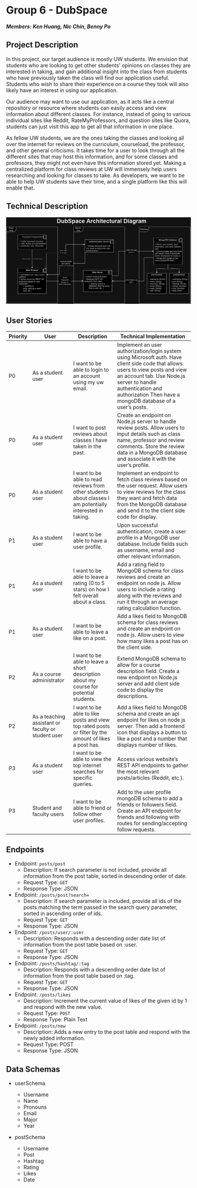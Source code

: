 # Group 6 - DubSpace
***Members: Ken Huang, Nic Chin, Benny Po***

## Project Description
In this project, our target audience is mostly UW students. We envision that students who are looking to get other students’ opinions on classes they are interested in taking, and gain additional insight into the class from students who have previously taken the class will find our application useful. Students who wish to share their experience on a course they took will also likely have an interest in using our application.

Our audience may want to use our application, as it acts like a central repository or resource where students can easily access and view information about different classes. For instance, instead of going to various individual sites like Reddit, RateMyProfessors, and question sites like Quora, students can just visit this app to get all that information in one place.

As fellow UW students, we are the ones taking the classes and looking all over the internet for reviews on the curriculum, courseload, the professor, and other general criticisms. It takes time for a user to look through all the different sites that may host this information, and for some classes and professors, they might not even have this information stored yet. Making a centralized platform for class reviews at UW will immensely help users researching and looking for classes to take. As developers, we want to be able to help UW students save their time, and a single platform like this will enable that.

## Technical Description
![Architectural_Diagram](public/img/architectural_diagram.png)

## User Stories
Priority | User | Description | Technical Implementation
--- | --- | --- | ---
P0 | As a student user | I want to be able to login to an account using my uw email. | Implement an user authorization/login system using Microsoft auth. Have client side code that allows users to view posts and view an account tab. Use Node.js server to handle authentication and authorization Then have a mongoDB database of a user’s posts.
P0 | As a student user | I want to post reviews about classes I have taken in the past. | Create an endpoint on Node.js server to handle review posts. Allow users to input details such as class name, professor and review comments. Store the review data in a MongoDB database and associate it with the user’s profile.
P0 | As a student user | I want to be able to read reviews from other students about classes I am potentially interested in taking. | Implement an endpoint to fetch class reviews based on the user request. Allow users to view reviews for the class they want and fetch data from the MongoDB database and send it to the client side code for display.
P1 | As a student user | I want to be able to have a user profile. | Upon successful authentication, create a user profile in a MongoDB user database. Include fields such as username, email and other relevant information.
P1 | As a student user | I want to be able to leave a rating (0 to 5 stars) on how I felt overall about a class. | Add a rating field to MongoDB schema for class reviews and create an endpoint on node js. Allow users to include a rating along with the reviews and run it through an average rating calculation function.
P1 | As a student user | I want to be able to leave a like on a post. | Add a likes field to MongoDB schema for class reviews and create an endpoint on node js. Allow users to view how many likes a post has on the client side.
P2 | As a course administrator | I want to be able to leave a short description about my course for potential students. | Extend MongoDB schema to allow for a course description field. Create a new endpoint on Node.js server and add client side code to display the descriptions.
P2 | As a teaching assistant or faculty or student user | I want to be able to like posts and view top rated posts or filter by the amount of likes a post has. | Add a likes field to MongoDB schema and create an api endpoint for likes on node js server. Then add a frontend icon that displays a button to like a post and a number that displays number of likes.
P3 | As a student user | I want to be able to view the top internet searches for specific queries. | Access various website’s REST API endpoints to gather the most relevant posts/articles (Reddit, etc.).
P3 | Student and faculty users | I want to be able to friend or follow other user profiles. | Add to the user profile mongoDB schema to add a friends or followers field. Create an API endpoint for friends and following with routes for sending/accepting follow requests.

##  Endpoints
- Endpoint: `posts/post`
  - Description: If search parameter is not included, provide all information from the post table, sorted in descending order of date.
  - Request Type: `GET`
  - Response Type: JSON
- Endpoint: `/posts/post?search=`
  - Description: If search parameter is included, provide all ids of the posts matching the term passed in the search query parameter, sorted in ascending order of ids.
  - Request Type: `GET`
  - Response Type: JSON
- Endpoint: `/posts/user/:user`
  - Description: Responds with a descending order date list of information from the post table based on :user.
  - Request Type: `GET`
  - Response Type: JSON
- Endpoint: `/posts/hashtag/:tag`
  - Description: Responds with a descending order date list of information from the post table based on :tag.
  - Request Type: `GET`
  - Response Type: JSON
- Endpoint: `/posts/likes`
  - Description: Increment the current value of likes of the given id by 1 and respond with the new value.
  - Request Type: `POST`
  - Response Type: Plain Text
- Endpoint: `/posts/new`
  - Description: Adds a new entry to the post table and respond with the newly added information.
  - Request Type: POST
  - Response Type: JSON

## Data Schemas
- userSchema
  - Username
  - Name
  - Pronouns
  - Email
  - Major
  - Year

- postSchema
  - Username
  - Post
  - Hashtag
  - Rating
  - Likes
  - Date
